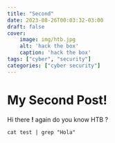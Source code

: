 ```yaml
---
title: "Second"
date: 2023-08-26T00:03:32-03:00
draft: false
cover:
    image: img/htb.jpg
    alt: 'hack the box'
    caption: 'hack the box'
tags: ["cyber", "security"]
categories: ["cyber security"]
---
```


# My Second Post!

Hi there **!** again
do you know HTB ?

```
cat test | grep "Hola"
```